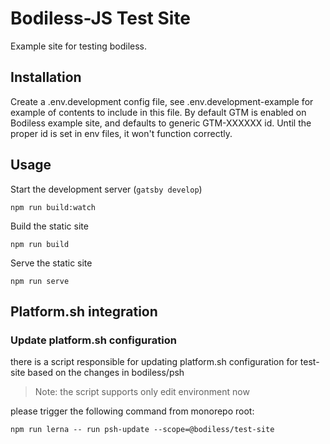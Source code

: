 # Bodiless-JS Test Site

Example site for testing bodiless.

## Installation

Create a .env.development config file, see .env.development-example for example of contents to include in this file.
By default GTM is enabled on Bodiless example site, and defaults to generic GTM-XXXXXX id.  Until the proper id is set in env files, it won't function correctly.

## Usage

Start the development server (`gatsby develop`)
```
npm run build:watch
```

Build the static site
```
npm run build
```

Serve the static site
```
npm run serve
```

## Platform.sh integration

### Update platform.sh configuration

there is a script responsible for updating platform.sh configuration for test-site based on the changes in bodiless/psh

> Note: the script supports only edit environment now

please trigger the following command from monorepo root:

`npm run lerna -- run psh-update --scope=@bodiless/test-site`
